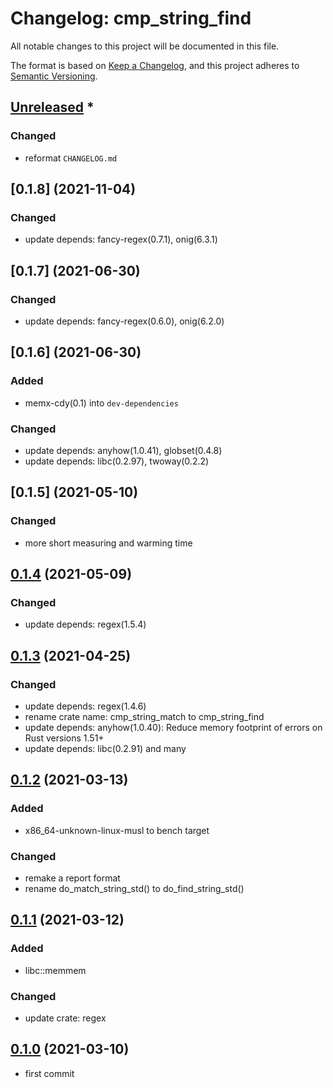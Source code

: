 # Changelog: cmp_string_find

All notable changes to this project will be documented in this file.

The format is based on [Keep a Changelog](https://keepachangelog.com/en/1.0.0/),
and this project adheres to [Semantic Versioning](https://semver.org/spec/v2.0.0.html).

## [Unreleased] *
### Changed
* reformat `CHANGELOG.md`


## [0.1.8] (2021-11-04)
### Changed
* update depends: fancy-regex(0.7.1), onig(6.3.1)

## [0.1.7] (2021-06-30)
### Changed
* update depends: fancy-regex(0.6.0), onig(6.2.0)

## [0.1.6] (2021-06-30)
### Added
* memx-cdy(0.1) into `dev-dependencies`

### Changed
* update depends: anyhow(1.0.41), globset(0.4.8)
* update depends: libc(0.2.97), twoway(0.2.2)

## [0.1.5] (2021-05-10)
### Changed
* more short measuring and warming time

## [0.1.4] (2021-05-09)
### Changed
* update depends: regex(1.5.4)

## [0.1.3] (2021-04-25)
### Changed
* update depends: regex(1.4.6)
* rename crate name: cmp_string_match to cmp_string_find
* update depends: anyhow(1.0.40): Reduce memory footprint of errors on Rust versions 1.51+
* update depends: libc(0.2.91) and many

## [0.1.2] (2021-03-13)
### Added
* x86_64-unknown-linux-musl to bench target

### Changed
* remake a report format
* rename do_match_string_std() to do_find_string_std()

## [0.1.1] (2021-03-12)
### Added
* libc::memmem

### Changed
* update crate: regex

## [0.1.0] (2021-03-10)
* first commit

[Unreleased]: https://github.com/aki-akaguma/cmp_string_find/compare/v0.1.4..HEAD
[0.1.4]: https://github.com/aki-akaguma/cmp_string_find/compare/v0.1.3..v0.1.4
[0.1.3]: https://github.com/aki-akaguma/cmp_string_find/compare/v0.1.2..v0.1.3
[0.1.2]: https://github.com/aki-akaguma/cmp_string_find/compare/v0.1.1..v0.1.2
[0.1.1]: https://github.com/aki-akaguma/cmp_string_find/compare/v0.1.0..v0.1.1
[0.1.0]: https://github.com/aki-akaguma/cmp_string_find/releases/tag/v0.1.0
